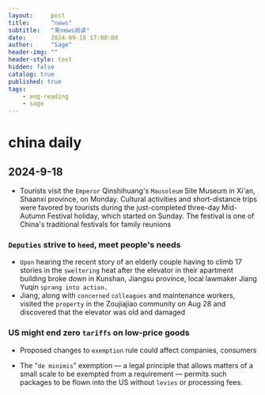 ```yaml
---
layout:     post
title:      "news"
subtitle:   "来news阅读"
date:       2024-09-18 17:00:00
author:     "Sage"
header-img: ""
header-style: text
hidden: false
catalog: true
published: true
tags:
    - eng-reading	
    - sage
---
```


# china daily

## 2024-9-18

- Tourists visit the `Emperor` Qinshihuang's `Mausoleum` Site Museum in Xi'an, Shaanxi province, on Monday. Cultural activities and short-distance trips were favored by tourists during the just-completed three-day Mid-Autumn Festival holiday, which started on Sunday. The festival is one of China's traditional festivals for family reunions

### `Deputies` strive to `heed`, meet people's needs

- `Upon` hearing the recent story of an elderly couple having to climb 17 stories in the `sweltering` heat after the elevator in their apartment building broke down in Kunshan, Jiangsu province, local lawmaker Jiang Yuqin `sprang into action.`
- Jiang, along with `concerned` `colleagues` and maintenance workers, visited the `property` in the Zoujiajiao community on Aug 28 and discovered that the elevator was old and damaged

### US might end zero `tariffs` on low-price goods

- Proposed changes to `exemption` rule could affect companies, consumers

- The "`de minimis`" exemption — a legal principle that allows matters of a small scale to be exempted from a requirement — permits such packages to be flown into the US without `levies` or processing fees.
